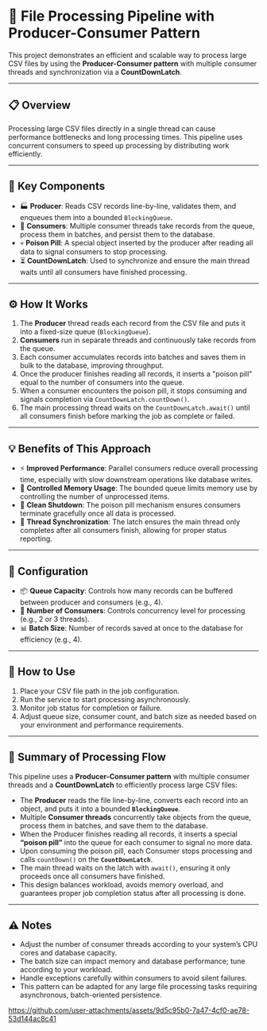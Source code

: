 # 🚀 File Processing Pipeline with Producer-Consumer Pattern

This project demonstrates an efficient and scalable way to process large CSV files by using the **Producer-Consumer pattern** with multiple consumer threads and synchronization via a **CountDownLatch**.

---

## 📋 Overview

Processing large CSV files directly in a single thread can cause performance bottlenecks and long processing times. This pipeline uses concurrent consumers to speed up processing by distributing work efficiently.

---

## 🔑 Key Components

- 🏭 **Producer**: Reads CSV records line-by-line, validates them, and enqueues them into a bounded `BlockingQueue`.
- 👥 **Consumers**: Multiple consumer threads take records from the queue, process them in batches, and persist them to the database.
- 💀 **Poison Pill**: A special object inserted by the producer after reading all data to signal consumers to stop processing.
- ⏳ **CountDownLatch**: Used to synchronize and ensure the main thread waits until all consumers have finished processing.

---

## ⚙️ How It Works

1. The **Producer** thread reads each record from the CSV file and puts it into a fixed-size queue (`BlockingQueue`).
2. **Consumers** run in separate threads and continuously take records from the queue.
3. Each consumer accumulates records into batches and saves them in bulk to the database, improving throughput.
4. Once the producer finishes reading all records, it inserts a "poison pill" equal to the number of consumers into the queue.
5. When a consumer encounters the poison pill, it stops consuming and signals completion via `CountDownLatch.countDown()`.
6. The main processing thread waits on the `CountDownLatch.await()` until all consumers finish before marking the job as complete or failed.

---

## 💡 Benefits of This Approach

- ⚡ **Improved Performance**: Parallel consumers reduce overall processing time, especially with slow downstream operations like database writes.
- 🧠 **Controlled Memory Usage**: The bounded queue limits memory use by controlling the number of unprocessed items.
- 🧹 **Clean Shutdown**: The poison pill mechanism ensures consumers terminate gracefully once all data is processed.
- 🤝 **Thread Synchronization**: The latch ensures the main thread only completes after all consumers finish, allowing for proper status reporting.

---

## 🔧 Configuration

- 📦 **Queue Capacity**: Controls how many records can be buffered between producer and consumers (e.g., 4).
- 👥 **Number of Consumers**: Controls concurrency level for processing (e.g., 2 or 3 threads).
- 📊 **Batch Size**: Number of records saved at once to the database for efficiency (e.g., 4).

---

## 🚀 How to Use

1. Place your CSV file path in the job configuration.
2. Run the service to start processing asynchronously.
3. Monitor job status for completion or failure.
4. Adjust queue size, consumer count, and batch size as needed based on your environment and performance requirements.

---

## 📝 Summary of Processing Flow

This pipeline uses a **Producer-Consumer pattern** with multiple consumer threads and a **CountDownLatch** to efficiently process large CSV files:

- The **Producer** reads the file line-by-line, converts each record into an object, and puts it into a bounded **`BlockingQueue`**.
- Multiple **Consumer threads** concurrently take objects from the queue, process them in batches, and save them to the database.
- When the Producer finishes reading all records, it inserts a special **“poison pill”** into the queue for each consumer to signal no more data.
- Upon consuming the poison pill, each Consumer stops processing and calls `countDown()` on the **`CountDownLatch`**.
- The main thread waits on the latch with `await()`, ensuring it only proceeds once all consumers have finished.
- This design balances workload, avoids memory overload, and guarantees proper job completion status after all processing is done.

---

## ⚠️ Notes

- Adjust the number of consumer threads according to your system’s CPU cores and database capacity.
- The batch size can impact memory and database performance; tune according to your workload.
- Handle exceptions carefully within consumers to avoid silent failures.
- This pattern can be adapted for any large file processing tasks requiring asynchronous, batch-oriented persistence.

https://github.com/user-attachments/assets/9d5c95b0-7a47-4cf0-ae78-53d144ac8c41



